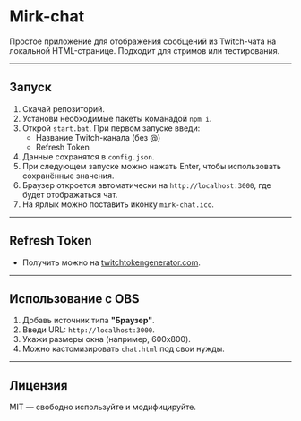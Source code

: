 # Mirk-chat

Простое приложение для отображения сообщений из Twitch-чата на локальной HTML-странице. Подходит для стримов или тестирования.

---

## Запуск

1. Скачай репозиторий.
2. Установи необходимые пакеты команадой `npm i`.
3. Открой `start.bat`. При первом запуске введи:
   * Название Twitch-канала (без @)
   * Refresh Token
4. Данные сохранятся в `config.json`.
5. При следующем запуске можно нажать Enter, чтобы использовать сохранённые значения.
6. Браузер откроется автоматически на `http://localhost:3000`, где будет отображаться чат.
7. На ярлык можно поставить иконку `mirk-chat.ico`.

---

## Refresh Token

* Получить можно на [twitchtokengenerator.com](https://twitchtokengenerator.com).

---

## Использование с OBS

1. Добавь источник типа **"Браузер"**.
2. Введи URL: `http://localhost:3000`.
3. Укажи размеры окна (например, 600x800).
4. Можно кастомизировать `chat.html` под свои нужды.

---

## Лицензия

MIT — свободно используйте и модифицируйте.
